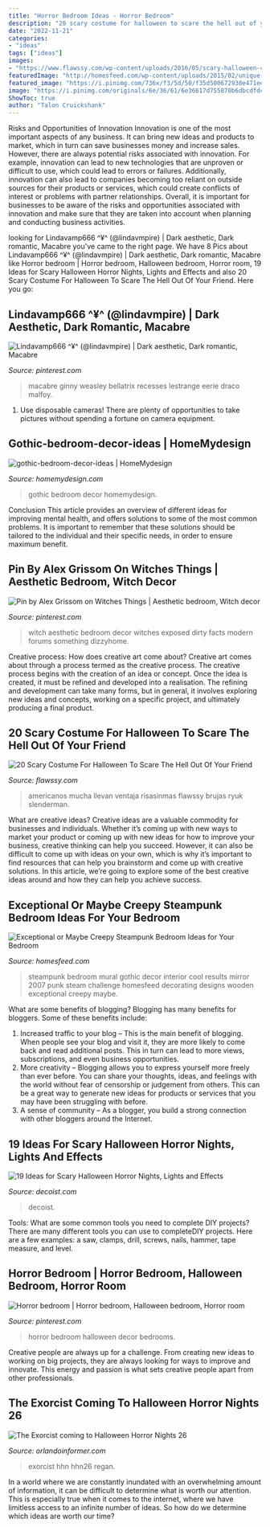 ```yaml
---
title: "Horror Bedroom Ideas - Horror Bedroom"
description: "20 scary costume for halloween to scare the hell out of your friend"
date: "2022-11-21"
categories:
- "ideas"
tags: ["ideas"]
images:
- "https://www.flawssy.com/wp-content/uploads/2016/05/scary-halloween-costumes-2016.jpg"
featuredImage: "http://homesfeed.com/wp-content/uploads/2015/02/unique-wallpaper-rustic-wooden-bedframe-white-bedspread-white-wooden-painted-nightstand-wooden-varnished-chest-framed-round-mirror-vintage-clock-porcelain-tile-wall-surreal-steampunk-design.jpg"
featured_image: "https://i.pinimg.com/736x/f3/5d/50/f35d500672930e471edf169604e57431--witch-house-witches.jpg"
image: "https://i.pinimg.com/originals/6e/36/61/6e36617d755870b6dbcdfdc6085b7db5.jpg"
ShowToc: true
author: "Talon Cruickshank"
---
```



Risks and Opportunities of Innovation
Innovation is one of the most important aspects of any business. It can bring new ideas and products to market, which in turn can save businesses money and increase sales. However, there are always potential risks associated with innovation. For example, innovation can lead to new technologies that are unproven or difficult to use, which could lead to errors or failures. Additionally, innovation can also lead to companies becoming too reliant on outside sources for their products or services, which could create conflicts of interest or problems with partner relationships. Overall, it is important for businesses to be aware of the risks and opportunities associated with innovation and make sure that they are taken into account when planning and conducting business activities.

	

		
looking for Lindavamp666 ^¥^ (@lindavmpire) | Dark aesthetic, Dark romantic, Macabre you've came to the right page. We have 8 Pics about Lindavamp666 ^¥^ (@lindavmpire) | Dark aesthetic, Dark romantic, Macabre like Horror bedroom | Horror bedroom, Halloween bedroom, Horror room, 19 Ideas for Scary Halloween Horror Nights, Lights and Effects and also 20 Scary Costume For Halloween To Scare The Hell Out Of Your Friend. Here you go:
		
    
## Lindavamp666 ^¥^ (@lindavmpire) | Dark Aesthetic, Dark Romantic, Macabre

<img loading=lazy src="https://i.pinimg.com/736x/2a/d2/e3/2ad2e393ce970470a6c1440da0caa240.jpg" onerror="this.onerror=null;this.src='https://tse4.mm.bing.net/th?id=OIP.2Cj-RPy2ibC_qL4boVnXpQHaJ3&amp;pid=15.1';" alt="Lindavamp666 ^¥^ (@lindavmpire) | Dark aesthetic, Dark romantic, Macabre">

_Source: pinterest.com_

>macabre ginny weasley bellatrix recesses lestrange eerie draco malfoy. 

	

1. Use disposable cameras! There are plenty of opportunities to take pictures without spending a fortune on camera equipment.

    
## Gothic-bedroom-decor-ideas | HomeMydesign

<img loading=lazy src="https://homemydesign.com/wp-content/uploads/2015/11/gothic-bedroom-decor-ideas.jpg" onerror="this.onerror=null;this.src='https://tse1.mm.bing.net/th?id=OIP.FtDBqfIEgz360qY6cx3S0AHaHa&amp;pid=15.1';" alt="gothic-bedroom-decor-ideas | HomeMydesign">

_Source: homemydesign.com_

>gothic bedroom decor homemydesign. 

	

Conclusion
This article provides an overview of different ideas for improving mental health, and offers solutions to some of the most common problems. It is important to remember that these solutions should be tailored to the individual and their specific needs, in order to ensure maximum benefit.

    
## Pin By Alex Grissom On Witches Things | Aesthetic Bedroom, Witch Decor

<img loading=lazy src="https://i.pinimg.com/736x/f3/5d/50/f35d500672930e471edf169604e57431--witch-house-witches.jpg" onerror="this.onerror=null;this.src='https://tse3.mm.bing.net/th?id=OIP.SvwruCUPCWoqvjOk7ALdowDfEX&amp;pid=15.1';" alt="Pin by Alex Grissom on Witches Things | Aesthetic bedroom, Witch decor">

_Source: pinterest.com_

>witch aesthetic bedroom decor witches exposed dirty facts modern forums something dizzyhome. 

	

Creative process: How does creative art come about?
Creative art comes about through a process termed as the creative process. The creative process begins with the creation of an idea or concept. Once the idea is created, it must be refined and developed into a realisation. The refining and development can take many forms, but in general, it involves exploring new ideas and concepts, working on a specific project, and ultimately producing a final product.

    
## 20 Scary Costume For Halloween To Scare The Hell Out Of Your Friend

<img loading=lazy src="https://www.flawssy.com/wp-content/uploads/2016/05/scary-halloween-costumes-2016.jpg" onerror="this.onerror=null;this.src='https://tse1.mm.bing.net/th?id=OIP.I_4OKxC_Dq9Ey7HYF0WmlQHaLH&amp;pid=15.1';" alt="20 Scary Costume For Halloween To Scare The Hell Out Of Your Friend">

_Source: flawssy.com_

>americanos mucha llevan ventaja risasinmas flawssy brujas ryuk slenderman. 

	

What are creative ideas?
Creative ideas are a valuable commodity for businesses and individuals. Whether it’s coming up with new ways to market your product or coming up with new ideas for how to improve your business, creative thinking can help you succeed. However, it can also be difficult to come up with ideas on your own, which is why it’s important to find resources that can help you brainstorm and come up with creative solutions. In this article, we’re going to explore some of the best creative ideas around and how they can help you achieve success.

    
## Exceptional Or Maybe Creepy Steampunk Bedroom Ideas For Your Bedroom

<img loading=lazy src="http://homesfeed.com/wp-content/uploads/2015/02/unique-wallpaper-rustic-wooden-bedframe-white-bedspread-white-wooden-painted-nightstand-wooden-varnished-chest-framed-round-mirror-vintage-clock-porcelain-tile-wall-surreal-steampunk-design.jpg" onerror="this.onerror=null;this.src='https://tse1.mm.bing.net/th?id=OIP.13YuRGOsQ8RpBc6NYiQbSgHaFi&amp;pid=15.1';" alt="Exceptional or Maybe Creepy Steampunk Bedroom Ideas for Your Bedroom">

_Source: homesfeed.com_

>steampunk bedroom mural gothic decor interior cool results mirror 2007 punk steam challenge homesfeed decorating designs wooden exceptional creepy maybe. 

	

What are some benefits of blogging?
Blogging has many benefits for bloggers. Some of these benefits include: 
1. Increased traffic to your blog – This is the main benefit of blogging. When people see your blog and visit it, they are more likely to come back and read additional posts. This in turn can lead to more views, subscriptions, and even business opportunities. 
2. More creativity – Blogging allows you to express yourself more freely than ever before. You can share your thoughts, ideas, and feelings with the world without fear of censorship or judgement from others. This can be a great way to generate new ideas for products or services that you may have been struggling with before. 
3. A sense of community – As a blogger, you build a strong connection with other bloggers around the Internet.

    
## 19 Ideas For Scary Halloween Horror Nights, Lights And Effects

<img loading=lazy src="http://farm1.staticflickr.com/85/265217240_bee48d28b8_z.jpg?zz=1" onerror="this.onerror=null;this.src='https://tse3.mm.bing.net/th?id=OIP.dDxmwqDdPsfOcUWyO0pvvAHaFj&amp;pid=15.1';" alt="19 Ideas for Scary Halloween Horror Nights, Lights and Effects">

_Source: decoist.com_

>decoist. 

	

Tools: What are some common tools you need to complete DIY projects?
There are many different tools you can use to completeDIY projects. Here are a few examples: a saw, clamps, drill, screws, nails, hammer, tape measure, and level.

    
## Horror Bedroom | Horror Bedroom, Halloween Bedroom, Horror Room

<img loading=lazy src="https://i.pinimg.com/originals/6e/36/61/6e36617d755870b6dbcdfdc6085b7db5.jpg" onerror="this.onerror=null;this.src='https://tse1.mm.bing.net/th?id=OIP.HAckaOLCoVBI0_9o5vmvrQHaJQ&amp;pid=15.1';" alt="Horror bedroom | Horror bedroom, Halloween bedroom, Horror room">

_Source: pinterest.com_

>horror bedroom halloween decor bedrooms. 

	

Creative people are always up for a challenge. From creating new ideas to working on big projects, they are always looking for ways to improve and innovate. This energy and passion is what sets creative people apart from other professionals.

    
## The Exorcist Coming To Halloween Horror Nights 26

<img loading=lazy src="https://orlandoinformer.com/wp-content/uploads/2016/04/exorcist.png" onerror="this.onerror=null;this.src='https://tse3.mm.bing.net/th?id=OIP.oiXRQay2H1GrL5pxsIyGVwHaEo&amp;pid=15.1';" alt="The Exorcist coming to Halloween Horror Nights 26">

_Source: orlandoinformer.com_

>exorcist hhn hhn26 regan. 

	

In a world where we are constantly inundated with an overwhelming amount of information, it can be difficult to determine what is worth our attention. This is especially true when it comes to the internet, where we have limitless access to an infinite number of ideas. So how do we determine which ideas are worth our time?

